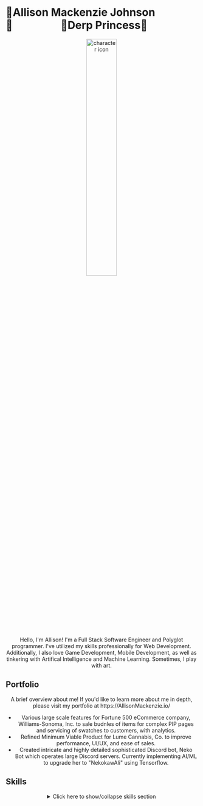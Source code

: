 # 🎀Allison Mackenzie Johnson🎀&nbsp;&nbsp;&nbsp;&nbsp;&nbsp;&nbsp;&nbsp;&nbsp;&nbsp;&nbsp;&nbsp;&nbsp;&nbsp;&nbsp;&nbsp;&nbsp;&nbsp;&nbsp;&nbsp;🎀Derp Princess🎀

<div align="center">
  <img alt="character icon" src="https://github.com/DerpPrincess/derpprincess/assets/36901824/1e1994b4-ec82-45fb-9ad4-09638d783cdd" width="40%"/>
</div>

<div align="center">
<p>Hello, I'm Allison! I'm a Full Stack Software Engineer and Polyglot programmer. I've utilized my skills professionally for Web Development. Additionally, I also love Game Development, Mobile Development, as well as tinkering with Artifical Intelligence and Machine Learning. Sometimes, I play with art.</p>
</div>

## Portfolio
<div align="center">
  <p>A brief overview about me! If you'd like to learn more about me in depth, please visit my portfolio at https://AllisonMackenzie.io/</p>
  <ul>
    <li>Various large scale features for Fortune 500 eCommerce company, Williams-Sonoma, Inc. to sale budnles of items for complex PIP pages and servicing of swatches to customers, with analytics.</li>
    <li>Refined Minimum Viable Product for Lume Cannabis, Co. to improve performance, UI/UX, and ease of sales.</li>
    <li>Created intricate and highly detailed sophisticated Discord bot, Neko Bot which operates large Discord servers. Currently implementing AI/ML to upgrade her to "NekokawAIi" using Tensorflow.</li>
  </ul>
</div>

## Skills
<div align="center">
  <details>
    <summary>Click here to show/collapse skills section</summary>
    <details open>
      <summary>Programming Languages</summary>
      <img alt="Programming Languages" src="https://skillicons.dev/icons?i=js,ts,java,python,c,cpp,cs,go,lua,)" />
    </details>

  <details open>
    <summary>Program Development</summary>
    <img alt="Program Development" src="https://skillicons.dev/icons?i=nodejs,pytorch,tensorflow,)" />
  </details>

  <details open>
    <summary>Web Development</summary>
    <img alt="Web Development" src="https://skillicons.dev/icons?i=react,vue,vercel,vite,redux,html,css,sass,tailwind,spring,maven,mongodb,mysql,postgres,postman)" />
  </details>

  <details open>
    <summary>Game Development</summary>
    <img alt="Game Development" src="https://skillicons.dev/icons?i=unity,unreal" />
  </details>

  <details open>
    <summary>Mobile Development</summary>
    <img alt="Mobile Development" src="https://skillicons.dev/icons?i=react,swift" />
  </details>

  <details open>
    <summary>Misc Development</summary>
    <img alt="Misc Development" src="https://skillicons.dev/icons?i=bots,discord,docker,figma,firebase,git,github,gitlab,eclipse,idea,visualstudio,vscode,jenkins,jest,netlify,nextjs,powershell,md,graphql" />
  </details>

  <details open>
    <summary>Cloud</summary>
    <img alt="Cloud" src="https://skillicons.dev/icons?i=aws,azure" />
  </details>

  <details open>
    <summary>Art</summary>
    <img alt="Art" src="https://skillicons.dev/icons?i=ae,blender,ps" />
  </details>
  </details>
</div>
